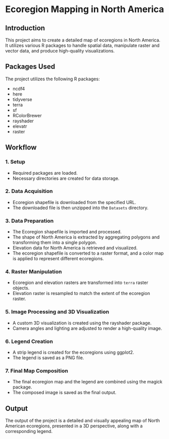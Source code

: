 # Ecoregion Mapping in North America

## Introduction
This project aims to create a detailed map of ecoregions in North America. It utilizes various R packages to handle spatial data, manipulate raster and vector data, and produce high-quality visualizations.

## Packages Used
The project utilizes the following R packages:
- ncdf4
- here
- tidyverse
- terra
- sf
- RColorBrewer
- rayshader
- elevatr
- raster

## Workflow

### 1. Setup
- Required packages are loaded.
- Necessary directories are created for data storage.

### 2. Data Acquisition
- Ecoregion shapefile is downloaded from the specified URL.
- The downloaded file is then unzipped into the `Datasets` directory.

### 3. Data Preparation
- The Ecoregion shapefile is imported and processed.
- The shape of North America is extracted by aggregating polygons and transforming them into a single polygon.
- Elevation data for North America is retrieved and visualized.
- The ecoregion shapefile is converted to a raster format, and a color map is applied to represent different ecoregions.

### 4. Raster Manipulation
- Ecoregion and elevation rasters are transformed into `terra` raster objects.
- Elevation raster is resampled to match the extent of the ecoregion raster.

### 5. Image Processing and 3D Visualization
- A custom 3D visualization is created using the rayshader package.
- Camera angles and lighting are adjusted to render a high-quality image.

### 6. Legend Creation
- A strip legend is created for the ecoregions using ggplot2.
- The legend is saved as a PNG file.

### 7. Final Map Composition
- The final ecoregion map and the legend are combined using the magick package.
- The composed image is saved as the final output.

## Output
The output of the project is a detailed and visually appealing map of North American ecoregions, presented in a 3D perspective, along with a corresponding legend.

